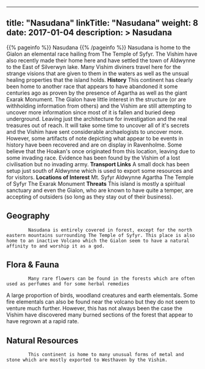
---
title: "Nasudana"
linkTitle: "Nasudana"
weight: 8
date: 2017-01-04
description: >
 Nasudana
---

{{% pageinfo %}}
Nasudana
{{% /pageinfo %}}
Nasudana is home to the Gialon an elemental race hailing from The Temple of Syfyr.  The Vishim have also recently made their home here and have settled the town of Aldwynne to the East of Silverwyn lake.  Many Vishim diviners travel here for the strange visions that are given to them in the waters as well as the unsual healing properties that the island holds.  **History**  This continent has clearly been home to another race that appears to have abandoned it some centuries ago as proven by the presence of Agartha as well as the giant Exarak Monument. The Gialon have little interest in the structure (or are withholding information from others) and the Vishim are still attempting to uncover more information since most of it is fallen and buried deep underground. Leaving just the architecture for investigation and the real treasures out of reach. It will take some time to uncover all of it's secrets and the Vishim have sent considerable archaelogists to uncover more. However, some artifacts of note depicting what appear to be events in history have been recovered and are on display in Ravenholme. Some believe that the Hoakan's once originated from this location, leaving due to some invading race. Evidence has been found by the Vishim of a lost civilisation but no invading army.  **Transport Links**  A small dock has been setup just south of Aldwynne which is used to export some resources and for visitors.  **Locations of Interest**  Mt. Syfyr  Aldwynne  Agartha  The Temple of Syfyr  The Exarak Monument  **Threats**  This island is mostly a spiritual sanctuary and even the Gialon, who are known to have quite a temper, are accepting of outsiders (so long as they stay out of their business).

## Geography


            Nasudana is entirely covered in forest, except for the north eastern mountains surrounding The Temple of Syfyr. This place is also home to an inactive Volcano which the Gialon seem to have a natural affinity to and worship it as a god.
                            

## Flora & Fauna


            Many rare flowers can be found in the forests which are often used as perfumes and for some herbal remedies

A large proportion of birds, woodland creatures and earth elementals. Some fire elementals can also be found near the volcano but they do not seem to venture much further. However, this has not always been the case the Vishim have discovered many burned sections of the forest that appear to have regrown at a rapid rate.
                            

## Natural Resources


            This continent is home to many unusual forms of metal and stone which are mostly exported to Westhaven by the Vishim.
